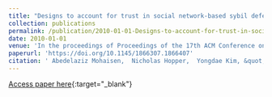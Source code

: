 ```yaml
---
title: "Designs to account for trust in social network-based sybil defenses"
collection: publications
permalink: /publication/2010-01-01-Designs-to-account-for-trust-in-social-network-based-sybil-defenses
date: 2010-01-01
venue: 'In the proceedings of Proceedings of the 17th ACM Conference on Computer and Communications Security, CCS 2010, Chicago, Illinois, USA, October 4-8, 2010'
paperurl: 'https://doi.org/10.1145/1866307.1866407'
citation: ' Abedelaziz Mohaisen,  Nicholas Hopper,  Yongdae Kim, &quot;Designs to account for trust in social network-based sybil defenses.&quot; In the proceedings of Proceedings of the 17th ACM Conference on Computer and Communications Security, CCS 2010, Chicago, Illinois, USA, October 4-8, 2010, 2010.'
---
```

[Access paper here](https://doi.org/10.1145/1866307.1866407){:target="_blank"}
